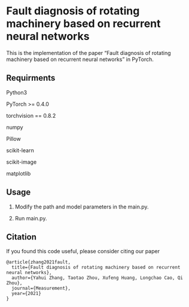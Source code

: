 # Fault diagnosis of rotating machinery based on recurrent neural networks

This is the implementation of the paper “Fault diagnosis of rotating machinery based on recurrent neural networks” in PyTorch.

## Requirments

Python3

PyTorch >= 0.4.0

torchvision == 0.8.2

numpy

Pillow

scikit-learn

scikit-image

matplotlib

 ## Usage

1. Modify the path and model parameters in the main.py.

2. Run main.py.

## Citation

If you found this code useful, please consider citing our paper

``` 
@article{zhang2021fault,
  title={Fault diagnosis of rotating machinery based on recurrent neural networks},
  author={Yahui Zhang, Taotao Zhou, Xufeng Huang, Longchao Cao, Qi Zhou},
  journal={Measurement},
  year={2021}
}
```

